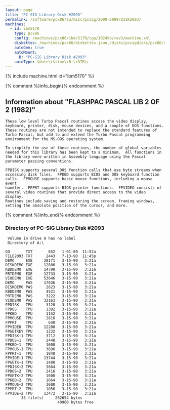 ```yaml
---
layout: page
title: "PC-SIG Library Disk #2093"
permalink: /software/pcx86/sw/misc/pcsig/2000-2999/DISK2093/
machines:
  - id: ibm5170
    type: pcx86
    config: /machines/pcx86/ibm/5170/cga/1024kb/rev3/machine.xml
    diskettes: /machines/pcx86/diskettes.json,/disks/pcsigdisks/pcx86/diskettes.json
    autoGen: true
    autoMount:
      B: "PC-SIG Library Disk #2093"
    autoType: $date\r$time\rB:\rDIR\r
---
```


{% include machine.html id="ibm5170" %}

{% comment %}info_begin{% endcomment %}

## Information about "FLASHPAC PASCAL LIB 2 OF 2 (1982)"

    These low level Turbo Pascal routines access the video display,
    keyboard, printer, disk, mouse devices, and a couple of DOS functions.
    These routines are not intended to replace the standard features of
    Turbo Pascal, but add to and extend the Turbo Pascal programming
    environment for the MS-DOS operating system.
    
    To simplify the use of these routines, the number of global variables
    needed for this library has been kept to a minimum.  All functions in
    the library were written in Assembly language using the Pascal
    parameter passing conventions.
    
    FPDISK supports several DOS function calls that use byte streams when
    accessing disk files.  FPKBD supports BIOS and DOS keyboard function
    calls.  FPMOUSE supports basic mouse functions, including a mouse event
    handler.  FPPRT supports BIOS printer functions.  FPVIDEO consists of
    several video routines that provide direct access to the video display.
    Routines include saving and restoring the screen, framing windows,
    setting the absolute position of the cursor, and more.
{% comment %}info_end{% endcomment %}


### Directory of PC-SIG Library Disk #2093

     Volume in drive A has no label
     Directory of A:\

    GO       TXT       652   1-01-80  11:52a
    FILE2093 TXT      2443   7-13-90  11:45p
    DEMO     EXE     28171   3-15-90   3:21a
    DISKDEMO EXE     12886   3-15-90   3:21a
    KBDDEMO  EXE     14798   3-15-90   3:21a
    PRTDEMO  EXE     12733   3-15-90   3:21a
    VIODEMO  EXE     53646   3-15-90   3:21a
    DEMO     PAS     17036   3-15-90   3:21a
    DISKDEMO PAS      2623   3-15-90   3:21a
    KBDDEMO  PAS      4521   3-15-90   3:21a
    PRTDEMO  PAS      3222   3-15-90   3:21a
    VIODEMO  PAS     32163   3-15-90   3:21a
    FPDISK   TPU      3120   3-15-90   3:21a
    FPDOS    TPU      1392   3-15-90   3:21a
    FPKBD    TPU      1152   3-15-90   3:21a
    FPMOUSE  TPU      2816   3-15-90   3:21a
    FPPRT    TPU       640   3-15-90   3:21a
    FPVIDEO  TPU     12208   3-15-90   3:21a
    FPGETKEY TPU      1232   3-15-90   3:21a
    FPDISK~1 TPU      3712   3-15-90   3:21a
    FPDOS~1  TPU      2448   3-15-90   3:21a
    FPKBD~1  TPU      1600   3-15-90   3:21a
    FPMOUS~1 TPU      3696   3-15-90   3:21a
    FPPRT~1  TPU      1040   3-15-90   3:21a
    FPVIDE~1 TPU     13744   3-15-90   3:21a
    FPGETK~1 TPU      1488   3-15-90   3:21a
    FPDISK~2 TPU      3664   3-15-90   3:21a
    FPDOS~2  TPU      2416   3-15-90   3:21a
    FPGETK~2 TPU      1600   3-15-90   3:21a
    FPKBD~2  TPU      1664   3-15-90   3:21a
    FPMOUS~2 TPU      3600   3-15-90   3:21a
    FPPRT~2  TPU      1056   3-15-90   3:21a
    FPVIDE~2 TPU     13472   3-15-90   3:21a
           33 file(s)     262654 bytes
                           40960 bytes free
